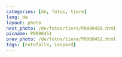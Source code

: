 ```yaml
---
categories: [de, fotos, tiere]
lang: de
layout: photo
next_photo: /de/fotos/tiere/P0000450.html
picname: P0000451
prev_photo: /de/fotos/tiere/P0000452.html
tags: [Fotofalle, Leopard]
---
```

